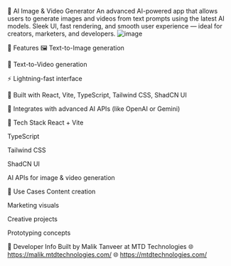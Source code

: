 🧠 AI Image & Video Generator
An advanced AI-powered app that allows users to generate images and videos from text prompts using the latest AI models. Sleek UI, fast rendering, and smooth user experience — ideal for creators, marketers, and developers.
![image](https://github.com/user-attachments/assets/33ef272e-1643-45aa-b732-43f5cfe66ffb)


🎨 Features
🖼️ Text-to-Image generation

🎥 Text-to-Video generation

⚡ Lightning-fast interface

🎯 Built with React, Vite, TypeScript, Tailwind CSS, ShadCN UI

🧠 Integrates with advanced AI APIs (like OpenAI or Gemini)

🧪 Tech Stack
React + Vite

TypeScript

Tailwind CSS

ShadCN UI

AI APIs for image & video generation

🚀 Use Cases
Content creation

Marketing visuals

Creative projects

Prototyping concepts

💼 Developer Info
Built by Malik Tanveer at MTD Technologies
🌐 https://malik.mtdtechnologies.com/
🌐 https://mtdtechnologies.com/

